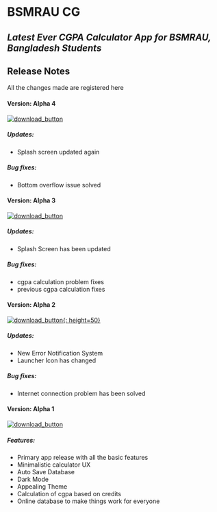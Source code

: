 # BSMRAU CG
## _Latest Ever CGPA Calculator App for BSMRAU, Bangladesh Students_

## Release Notes
All the changes made are registered here

#### Version: Alpha 4 
[![download_button](https://user-images.githubusercontent.com/29209213/212632204-80529cf9-afab-4588-bf93-5248c4fb191f.png)](https://github.com/wasikulaminbipu/bsmrau_cg/raw/master/apk_releases/bsmrau_cg_3.0_alpha_4.apk)

##### Updates:
- Splash screen updated again

##### Bug fixes:
- Bottom overflow issue solved

#### Version: Alpha 3

[![download_button](https://user-images.githubusercontent.com/29209213/212632204-80529cf9-afab-4588-bf93-5248c4fb191f.png)](https://github.com/wasikulaminbipu/bsmrau_cg/raw/master/apk_releases/bsmrau_cg_3.0_alpha_3.apk)

##### Updates:
- Splash Screen has been updated

##### Bug fixes:
- cgpa calculation problem fixes
- previous cgpa calculation fixes

#### Version: Alpha 2

[![download_button](https://user-images.githubusercontent.com/29209213/212632204-80529cf9-afab-4588-bf93-5248c4fb191f.png){: height=50}](https://github.com/wasikulaminbipu/bsmrau_cg/raw/master/apk_releases/bsmrau_cg_3.0_alpha_2.apk)

##### Updates:
- New Error Notification System
- Launcher Icon has changed

##### Bug fixes:
- Internet connection problem has been solved

#### Version: Alpha 1

[![download_button](https://user-images.githubusercontent.com/29209213/212632204-80529cf9-afab-4588-bf93-5248c4fb191f.png)](https://github.com/wasikulaminbipu/bsmrau_cg/raw/master/apk_releases/bsmrau_cg_3.0_alpha_1.apk)

##### Features:
- Primary app release with all the basic features
- Minimalistic calculator UX
- Auto Save Database
- Dark Mode
- Appealing Theme
- Calculation of cgpa based on credits
- Online database to make things work for everyone

